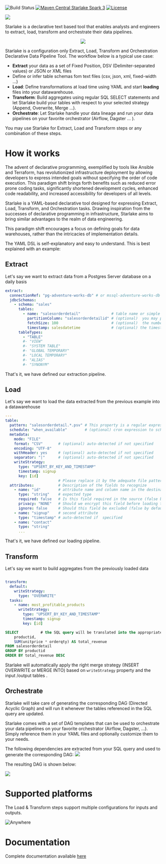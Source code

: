 ![Build Status](https://github.com/starlake-ai/starlake/workflows/Build/badge.svg)
[![Maven Central Starlake Spark 3](https://maven-badges.herokuapp.com/maven-central/ai.starlake/starlake-spark3_2.12/badge.svg)](https://maven-badges.herokuapp.com/maven-central/ai.starlake/starlake-spark3_2.12)
[![License](https://img.shields.io/badge/License-Apache%202.0-blue.svg)](https://opensource.org/licenses/Apache-2.0)




<img src="docs/static/img/intent.png" />

Starlake is a declarative text based tool that enables analysts and engineers to extract, load, transform and orchestrate their data pipelines.

<p align="center">
  <img src="docs/static/img/starlake-draw.png" />
</p>


Starlake is a configuration only Extract, Load, Transform and Orchestration Declarative Data Pipeline Tool.
The workflow below is a typical use case:
* **Extract** your data as a set of Fixed Position, DSV (Delimiter-separated values) or JSON or XML files
* Define or infer table schemas fom text files (csv, json, xml, fixed-width ...)
* **Load**: Define transformations at load time using YAML and start **loading** files into your datawarehouse.
* **Transform**: Build aggregates using regular SQL SELECT statements and let Starlake build your tables with respect to your selected strategy (Append, Overwrite, Merge ...).
* **Orchestrate**: Let Starlake handle your data lineage and run your data pipelines on your favorite orchestrator (Airflow, Dagster ... ).

You may use Starlake for Extract, Load and Transform steps or any combination of these steps.

# How it works

The advent of declarative programming, exemplified by tools like Ansible and Terraform,
has revolutionized infrastructure deployment by allowing developers to express intended goals without specifying the order of code execution.
This paradigm shift brings forth benefits such as reduced error prone coding tasks, significantly shortened development cycles,
enhanced code readability, and increased accessibility for developers of all levels.

Starlake is a YAML-based declarative tool designed for expressing Extract, Load, Transform, and Orchestration tasks.
Drawing inspiration from the successes of declarative programming in infrastructure,
Starlake aims to bring similar advantages to the realm of data engineering.

This paradigm shift  encourages a focus on defining goals for data warehouses,
rather than the intricacies of implementation details.


The YAML DSL is self-explanatory and easy to understand. This is best explained with an example:

## Extract

Let's say we want to extract data from a Postgres Server database on a daily basis
```yaml
extract:
  connectionRef: "pg-adventure-works-db" # or mssql-adventure-works-db i extracting from SQL Server
  jdbcSchemas:
    - schema: "sales"
      tables:
        - name: "salesorderdetail"              # table name or simple "*" to extract all tables
          partitionColumn: "salesorderdetailid" # (optional)  you may parallelize the extraction based on this field
          fetchSize: 100                        # (optional)  the number of rows to fetch at a time
          timestamp: salesdatetime              # (optional) the timestamp field to use for incremental extraction
      tableTypes:
        - "TABLE"
        #- "VIEW"
        #- "SYSTEM TABLE"
        #- "GLOBAL TEMPORARY"
        #- "LOCAL TEMPORARY"
        #- "ALIAS"
        #- "SYNONYM"
```

That's it, we have defined our extraction pipeline.

## Load

Let's say we want to load the data extracted from the previous example into a datawarehouse

```yaml
---
table:
  pattern: "salesorderdetail.*.psv" # This property is a regular expression that will be used to match the file name.
  schedule: "when_available"        # (optional) cron expression to schedule the loading
  metadata:
    mode: "FILE"
    format: "CSV"       # (optional) auto-detected if not specified
    encoding: "UTF-8"
    withHeader: yes     # (optional) auto-detected if not specified
    separator: "|"      # (optional) auto-detected if not specified
    writeStrategy:
      type: "UPSERT_BY_KEY_AND_TIMESTAMP"
      timestamp: signup
      key: [id]
                        # Please replace it by the adequate file pattern eq. customers-.*.psv if required
  attributes:           # Description of the fields to recognize
    - name: "id"        # attribute name and column name in the destination table if no rename attribute is defined
      type: "string"    # expected type
      required: false   # Is this field required in the source (false by default, change it accordingly) ?
      privacy: "NONE"   # Should we encrypt this field before loading to the warehouse (No encryption by default )?
      ignore: false     # Should this field be excluded (false by default) ?
    - name: "signup"    # second attribute
      type: "timestamp" # auto-detected if  specified
    - name: "contact"
      type: "string"
      ...
```

That's it, we have defined our loading pipeline.


## Transform

Let's say we want to build aggregates from the previously loaded data

```yaml

transform:
  default:
    writeStrategy:
      type: "OVERWRITE"
  tasks:
    - name: most_profitable_products
      writeStrategy:
        type: "UPSERT_BY_KEY_AND_TIMESTAMP"
        timestamp: signup
        key: [id]
```
```sql
SELECT          # the SQL query will be translated into the appropriate MERGE INTO or INSERT OVERWRITE statement
    productid,
    SUM(unitprice * orderqty) AS total_revenue
FROM salesorderdetail
GROUP BY productid
ORDER BY total_revenue DESC
```

Starlake will automatically apply the right merge strategy (INSERT OVERWRITE or MERGE INTO) based on `writeStrategy` property and the input /output tables .

## Orchestrate

Starlake will take care of generating the corresponding DAG (Directed Acyclic Graph) and will run it
whenever  the tables referenced in the SQL query are updated.

Starlake comes with a set of DAG templates that can be used to orchestrate your data pipelines on your favorite orchestrator (Airflow, Dagster, ...).
Simply reference them in your YAML files  and optionally customize them to your needs.


The following dependencies are extracted from your SQL query and used to generate the corresponding DAG:
![](docs/static/img/quickstart/transform-viz.svg)


The resulting DAG is shown below:

![](docs/static/img/quickstart/transform-dags.png)

# Supported platforms

The Load & Transform steps support multiple configurations for inputs and outputs.

![Anywhere](docs/static/img/data-star.png "Anywhere")


# Documentation
Complete documentation available [here](https://starlake.ai/starlake/docs/intro/)
